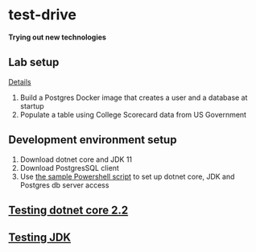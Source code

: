 # test-drive
**Trying out new technologies**

## Lab setup
[Details](./docker/postgres/)
1. Build a Postgres Docker image that creates a user and a database at startup
2. Populate a table using College Scorecard data from US Government 

## Development environment setup
1. Download dotnet core and JDK 11
2. Download PostgresSQL client 
3. Use [the sample Powershell script](./dev-env-startup-sample.ps1) to set up dotnet core, JDK and Postgres db server access

## [Testing dotnet core 2.2](./dotnet)

## [Testing JDK](./jdk11)
